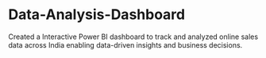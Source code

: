 # Data-Analysis-Dashboard
Created a Interactive Power BI dashboard to track and analyzed online sales data across India enabling data-driven insights and business decisions. 
